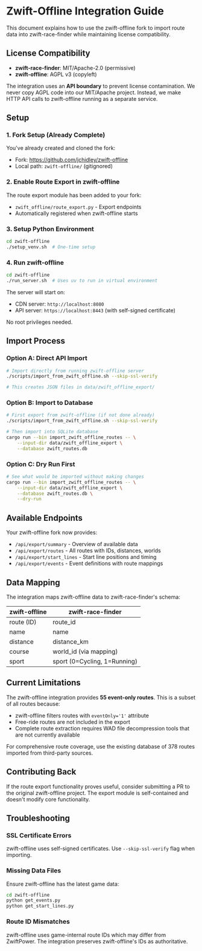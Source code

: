 # Zwift-Offline Integration Guide

This document explains how to use the zwift-offline fork to import route data into zwift-race-finder while maintaining license compatibility.

## License Compatibility

- **zwift-race-finder**: MIT/Apache-2.0 (permissive)
- **zwift-offline**: AGPL v3 (copyleft)

The integration uses an **API boundary** to prevent license contamination. We never copy AGPL code into our MIT/Apache project. Instead, we make HTTP API calls to zwift-offline running as a separate service.

## Setup

### 1. Fork Setup (Already Complete)

You've already created and cloned the fork:
- Fork: https://github.com/jchidley/zwift-offline
- Local path: `zwift-offline/` (gitignored)

### 2. Enable Route Export in zwift-offline

The route export module has been added to your fork:
- `zwift_offline/route_export.py` - Export endpoints
- Automatically registered when zwift-offline starts

### 3. Setup Python Environment

```bash
cd zwift-offline
./setup_venv.sh  # One-time setup
```

### 4. Run zwift-offline

```bash
cd zwift-offline
./run_server.sh  # Uses uv to run in virtual environment
```

The server will start on:
- CDN server: `http://localhost:8080`
- API server: `https://localhost:8443` (with self-signed certificate)

No root privileges needed.

## Import Process

### Option A: Direct API Import

```bash
# Import directly from running zwift-offline server
./scripts/import_from_zwift_offline.sh --skip-ssl-verify

# This creates JSON files in data/zwift_offline_export/
```

### Option B: Import to Database

```bash
# First export from zwift-offline (if not done already)
./scripts/import_from_zwift_offline.sh --skip-ssl-verify

# Then import into SQLite database
cargo run --bin import_zwift_offline_routes -- \
    --input-dir data/zwift_offline_export \
    --database zwift_routes.db
```

### Option C: Dry Run First

```bash
# See what would be imported without making changes
cargo run --bin import_zwift_offline_routes -- \
    --input-dir data/zwift_offline_export \
    --database zwift_routes.db \
    --dry-run
```

## Available Endpoints

Your zwift-offline fork now provides:

- `/api/export/summary` - Overview of available data
- `/api/export/routes` - All routes with IDs, distances, worlds
- `/api/export/start_lines` - Start line positions and timing
- `/api/export/events` - Event definitions with route mappings

## Data Mapping

The integration maps zwift-offline data to zwift-race-finder's schema:

| zwift-offline | zwift-race-finder |
|---------------|-------------------|
| route (ID) | route_id |
| name | name |
| distance | distance_km |
| course | world_id (via mapping) |
| sport | sport (0=Cycling, 1=Running) |

## Current Limitations

The zwift-offline integration provides **55 event-only routes**. This is a subset of all routes because:
- zwift-offline filters routes with `eventOnly='1'` attribute
- Free-ride routes are not included in the export
- Complete route extraction requires WAD file decompression tools that are not currently available

For comprehensive route coverage, use the existing database of 378 routes imported from third-party sources.

## Contributing Back

If the route export functionality proves useful, consider submitting a PR to the original zwift-offline project. The export module is self-contained and doesn't modify core functionality.

## Troubleshooting

### SSL Certificate Errors

zwift-offline uses self-signed certificates. Use `--skip-ssl-verify` flag when importing.

### Missing Data Files

Ensure zwift-offline has the latest game data:
```bash
cd zwift-offline
python get_events.py
python get_start_lines.py
```

### Route ID Mismatches

zwift-offline uses game-internal route IDs which may differ from ZwiftPower. The integration preserves zwift-offline's IDs as authoritative.